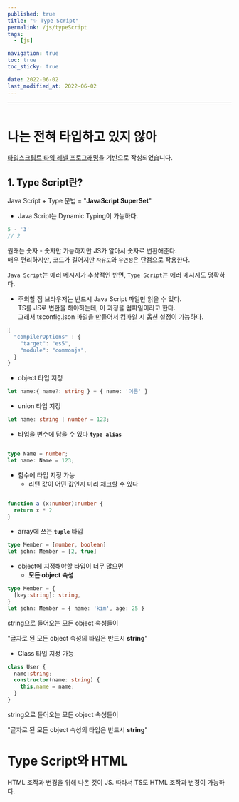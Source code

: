 ```yaml
---
published: true
title: "✨ Type Script"
permalink: /js/typeScript
tags:
  - [js]

navigation: true
toc: true
toc_sticky: true

date: 2022-06-02
last_modified_at: 2022-06-02
---
```

****
![]()

# 나는 전혀 타입하고 있지 않아

<a href='https://velog.io/@gomjellie/You-dont-know-type'>
타입스크립트 타입 레벨 프로그래밍</a>을 기반으로 작성되었습니다. <br/>

## 1. Type Script란?

Java Script + Type 문법 = "**JavaScript SuperSet**" <br/>

- Java Script는 Dynamic Typing이 가능하다.
```js
5 - '3'
// 2
```
원래는 숫자 - 숫자만 가능하지만 JS가 알아서 숫자로 변환해준다. <br/>
매우 편리하지만, 코드가 길어지만 `자유도`와 `유연성`은 단점으로 작용한다. <br/>

`Java Script`는 에러 메시지가 추상적인 반면, `Type Script`는 에러 메시지도 명확하다. <br/>


- 주의할 점
브라우저는 반드시 Java Script 파일만 읽을 수 있다. <br/>
TS를 JS로 변환을 해야하는데, 이 과정을 컴파일이라고 한다. <br/>
그래서 tsconfig.json 파일을 만들어서 컴파일 시 옵션 설정이 가능하다.

```ts
{   
  "compilerOptions" : {     
    "target": "es5",     
    "module": "commonjs",  
  } 
}
```

- object 타입 지정

```ts
let name:{ name?: string } = { name: '이름' }
```

- union 타입 지정

```ts
let name: string | number = 123;
```

- 타입을 변수에 담을 수 있다
**`type alias`**

```ts

type Name = number;
let name: Name = 123;

```

- 함수에 타입 지정 가능
  - 리턴 값이 어떤 값인지 미리 체크할 수 있다
```ts

function a (x:number):number {
  return x * 2
}

```

- array에 쓰는 **`tuple`** 타입

```ts
type Member = [number, boolean]
let john: Member = [2, true]
```

- object에 지정해야할 타입이 너무 많으면
  - **모든 object 속성**

```ts
type Member = {
  [key:string]: string,
}
let john: Member = { name: 'kim', age: 25 }
```

string으로 들어오는 모든 object 속성들이 <br/>

"글자로 된 모든 object 속성의 타입은 반드시 **string**" <br/>

- Class 타입 지정 가능

```ts
class User {
  name:string;
  constructor(name: string) {
    this.name = name;
  }
}


```

string으로 들어오는 모든 object 속성들이 <br/>

"글자로 된 모든 object 속성의 타입은 반드시 **string**" <br/>


# Type Script와 HTML

HTML 조작과 변경을 위해 나온 것이 JS. 따라서 TS도 HTML 조작과 변경이 가능하다.